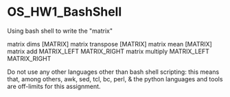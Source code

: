 # OS_HW1_BashShell
Using bash shell to write the "matrix"

matrix dims [MATRIX]
matrix transpose [MATRIX]
matrix mean [MATRIX]
matrix add MATRIX_LEFT MATRIX_RIGHT
matrix multiply MATRIX_LEFT MATRIX_RIGHT

Do not use any other languages other than bash shell scripting: this means that, among others, awk, sed, tcl, bc, perl, & the python languages and tools are off-limits for this assignment. 

